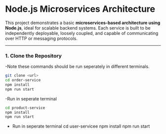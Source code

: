 #  Node.js Microservices Architecture

This project demonstrates a basic **microservices-based architecture using Node.js**, ideal for scalable backend systems. Each service is built to be independently deployable, loosely coupled, and capable of communicating over HTTP or messaging protocols.

---
### 1. Clone the Repository

-Note these commands should be run seperately in different terminals.
```bash
git clone <url>
cd order-service
npm install
npm run start
```

-Run in seperate terminal 
```bash
cd product-service
npm install
npm run start
```

- Run in seperate terminal
cd user-servicee
npm install
npm run start


